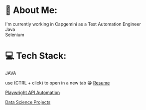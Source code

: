 # 💫 About Me:
I'm currently working in Capgemini as a Test Automation Engineer<br>Java <br> Selenium<br>

# 💻 Tech Stack:
JAVA

use (CTRL + click) to open in a new tab 😁 
[Resume](https://lii4ee.github.io/Resume/)

[Playwright API Automation](https://github.com/lii4ee/Automation-Exercise)

[Data Science Projects](https://github.com/lii4ee/Projects)
